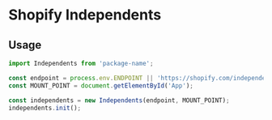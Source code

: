 # Shopify Independents

## Usage

```javascript
import Independents from 'package-name';

const endpoint = process.env.ENDPOINT || 'https://shopify.com/independents.json';
const MOUNT_POINT = document.getElementById('App');

const independents = new Independents(endpoint, MOUNT_POINT);
independents.init();
```
